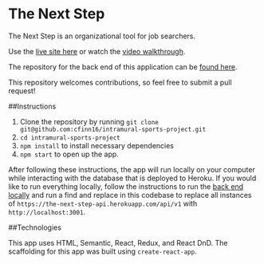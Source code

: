 # The Next Step

The Next Step is an organizational tool for job searchers.

Use the [live site here](https://the-next-step.herokuapp.com) or watch the [video walkthrough](https://youtu.be/QkLKxqQzSgs).

The repository for the back end of this application can be [found here](https://github.com/cfinn16/job-search-organizer-backend).

This repository welcomes contributions, so feel free to submit a pull request!

##Instructions

1. Clone the repository by running `git clone git@github.com:cfinn16/intramural-sports-project.git`
2. `cd intramural-sports-project`
3. `npm install` to install necessary dependencies
4. `npm start` to open up the app.

After following these instructions, the app will run locally on your computer while interacting with the database that is deployed to Heroku. If you would like to run everything locally, follow the instructions to run the [back end locally](https://github.com/cfinn16/job-search-organizer-backend) and run a find and replace in this codebase to replace all instances of `https://the-next-step-api.herokuapp.com/api/v1` with `http://localhost:3001`.

##Technologies

This app uses HTML, Semantic, React, Redux, and React DnD. The scaffolding for this app was built using `create-react-app`. 
